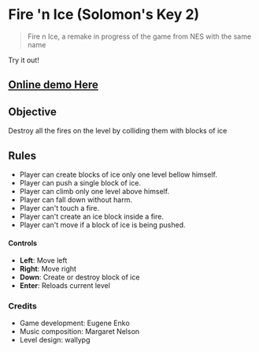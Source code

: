 # Fire 'n Ice (Solomon's Key 2)
> Fire n Ice, a remake in progress of the game from NES with the same name

Try it out!
## [Online demo Here](https://eugenioenko.github.io/fire-n-ice/)

## Objective
Destroy all the fires on the level by colliding them with blocks of ice

## Rules
 - Player can create blocks of ice only one level bellow himself.
 - Player can push a single block of ice.
 - Player can climb only one level above himself.
 - Player can fall down without harm.
 - Player can't touch a fire.
 - Player can't create an ice block inside a fire.
 - Player can't move if a block of ice is being pushed.

#### Controls
 - **Left**: Move left
 - **Right**: Move right
 - **Down**: Create or destroy block of ice
 - **Enter**: Reloads current level

### Credits
- Game development: Eugene Enko
- Music composition: Margaret Nelson
- Level design: wallypg
